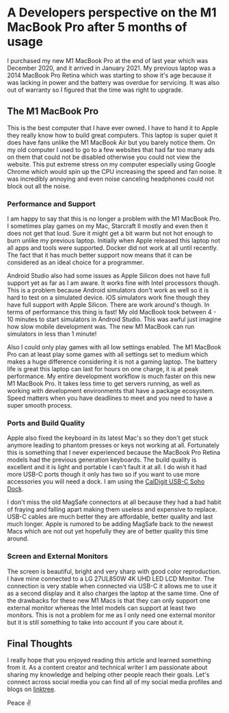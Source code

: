 # A Developers perspective on the M1 MacBook Pro after 5 months of usage
I purchased my new M1 MacBook Pro at the end of last year which was December 2020, and it arrived in January 2021. My previous laptop was a 2014 MacBook Pro Retina which was starting to show it's age because it was lacking in power and the battery was overdue for servicing. It was also out of warranty so I figured that the time was right to upgrade.

## The M1 MacBook Pro
This is the best computer that I have ever owned. I have to hand it to Apple they really know how to build great computers. This laptop is super quiet it does have fans unlike the M1 MacBook Air but you barely notice them. On my old computer I used to go to a few websites that had far too many ads on them that could not be disabled otherwise you could not view the website. This put extreme stress on my computer especially using Google Chrome which would spin up the CPU increasing the speed and fan noise. It was incredibly annoying and even noise canceling headphones could not block out all the noise.

### Performance and Support
I am happy to say that this is no longer a problem with the M1 MacBook Pro. I sometimes play games on my Mac, Starcraft II mostly and even then it does not get that loud. Sure it might get a bit warm but not hot enough to burn unlike my previous laptop. Initially when Apple released this laptop not all apps and tools were supported. Docker did not work at all until recently. The fact that it has much better support now means that it can be considered as an ideal choice for a programmer.

Android Studio also had some issues as Apple Silicon does not have full support yet as far as I am aware. It works fine with Intel processors though. This is a problem because Android simulators don't work as well so it is hard to test on a simulated device. iOS simulators work fine though they have full support with Apple Silicon. There are work around's though. In terms of performance this thing is fast! My old MacBook took between 4 - 10 minutes to start simulators in Android Studio. This was awful just imagine how slow mobile development was. The new M1 MacBook can run simulators in less than 1 minute!

Also I could only play games with all low settings enabled. The M1 MacBook Pro can at least play some games with all settings set to medium which makes a huge difference considering it is not a gaming laptop. The battery life is great this laptop can last for hours on one charge, it is at peak performance. My entire development workflow is much faster on this new M1 MacBook Pro. It takes less time to get servers running, as well as working with development environments that have a package ecosystem. Speed matters when you have deadlines to meet and you need to have a super smooth process.

### Ports and Build Quality
Apple also fixed the keyboard in its latest Mac's so they don't get stuck anymore leading to phantom presses or keys not working at all. Fortunately this is something that I never experienced because the MacBook Pro Retina models had the previous generation keyboards. The build quality is excellent and it is light and portable I can't fault it at all. I do wish it had more USB-C ports though it only has two so if you want to use more accessories you will need a dock. I am using the [CalDigit USB-C Soho Dock](https://www.caldigit.com/usb-c-soho-dock/). 

I don't miss the old MagSafe connectors at all because they had a bad habit of fraying and falling apart making them useless and expensive to replace. USB-C cables are much better they are affordable, better quality and last much longer. Apple is rumored to be adding MagSafe back to the newest Macs which are not out yet hopefully they are of better quality this time around.

### Screen and External Monitors
The screen is beautiful, bright and very sharp with good color reproduction. I have mine connected to a LG 27UL850W 4K UHD LED LCD Monitor. The connection is very stable when connected via USB-C it allows me to use it as a second display and it also charges the laptop at the same time. One of the drawbacks for these new M1 Macs is that they can only support one external monitor whereas the Intel models can support at least two monitors. This is not a problem for me as I only need one external monitor but it is still something to take into account if you care about it.

## Final Thoughts

I really hope that you enjoyed reading this article and learned something from it. As a content creator and technical writer I am passionate about sharing my knowledge and helping other people reach their goals. Let's connect across social media you can find all of my social media profiles and blogs on [linktree](https://linktr.ee/andrewbaisden).

Peace ✌️
